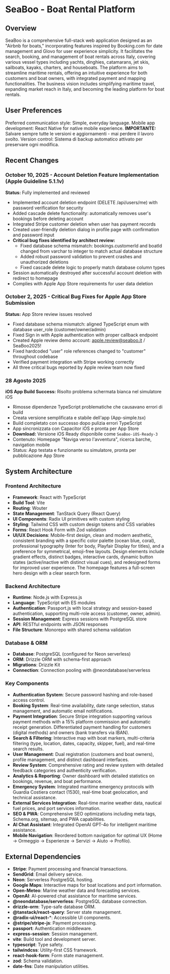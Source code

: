 # SeaBoo - Boat Rental Platform

## Overview
SeaBoo is a comprehensive full-stack web application designed as an "Airbnb for boats," incorporating features inspired by Booking.com for date management and Glovo for user experience simplicity. It facilitates the search, booking, and management of boat rentals across Italy, covering various vessel types including yachts, dinghies, catamarans, jet skis, sailboats, kayaks, charters, and houseboats. The platform aims to streamline maritime rentals, offering an intuitive experience for both customers and boat owners, with integrated payment and mapping functionalities. The business vision includes simplifying maritime travel, expanding market reach in Italy, and becoming the leading platform for boat rentals.

## User Preferences
Preferred communication style: Simple, everyday language.
Mobile app development: React Native for native mobile experience.
**IMPORTANTE:** Salvare sempre tutte le versioni e aggiornamenti - mai perdere il lavoro svolto.
Version control: Sistema di backup automatico attivato per preservare ogni modifica.

## Recent Changes

### October 10, 2025 - Account Deletion Feature Implementation (Apple Guideline 5.1.1v)
**Status:** Fully implemented and reviewed
- Implemented account deletion endpoint (DELETE /api/users/me) with password verification for security
- Added cascade delete functionality: automatically removes user's bookings before deleting account
- Integrated Stripe customer deletion when user has payment records
- Created user-friendly deletion dialog in profile page with confirmation and password input
- **Critical bug fixes identified by architect review:**
  - Fixed database schema mismatch: bookings.customerId and boatId changed from varchar to integer to match actual database structure
  - Added robust password validation to prevent crashes and unauthorized deletions
  - Fixed cascade delete logic to properly match database column types
- Session automatically destroyed after successful account deletion with redirect to homepage
- Complies with Apple App Store requirements for user data deletion

### October 2, 2025 - Critical Bug Fixes for Apple App Store Submission
**Status:** App Store review issues resolved
- Fixed database schema mismatch: aligned TypeScript enum with database user_role (customer/owner/admin)
- Fixed Sign in with Apple authentication with proper callback endpoint
- Created Apple review demo account: apple.review@seaboo.it / SeaBoo2025!
- Fixed hardcoded "user" role references changed to "customer" throughout codebase
- Verified payment integration with Stripe working correctly
- All three critical bugs reported by Apple review team now fixed

### 28 Agosto 2025
**iOS App Build Success:** Risolto problema schermata bianca nel simulatore iOS
- Rimosse dipendenze TypeScript problematiche che causavano errori di build
- Creata versione semplificata e stabile dell'app (App-simple.tsx) 
- Build completato con successo dopo pulizia errori TypeScript
- App sincronizzata con Capacitor iOS e pronta per App Store
- **Download:** Versione iOS Ready disponibile come `SeaBoo-iOS-Ready-3`
- Contenuto: Homepage "Naviga verso l'avventura", ricerca barche, navigation mobile
- Status: App testata e funzionante su simulatore, pronta per pubblicazione App Store

## System Architecture

### Frontend Architecture
- **Framework**: React with TypeScript
- **Build Tool**: Vite
- **Routing**: Wouter
- **State Management**: TanStack Query (React Query)
- **UI Components**: Radix UI primitives with custom styling
- **Styling**: Tailwind CSS with custom design tokens and CSS variables
- **Forms**: React Hook Form with Zod validation
- **UI/UX Decisions**: Mobile-first design, clean and modern aesthetic, consistent branding with a specific color palette (ocean blue, coral), professional typography (Inter for body, Playfair Display for titles), and a preference for symmetrical, emoji-free layouts. Design elements include gradient effects, distinct badges, interactive cards, dynamic button states (active/inactive with distinct visual cues), and redesigned forms for improved user experience. The homepage features a full-screen hero design with a clear search form.

### Backend Architecture
- **Runtime**: Node.js with Express.js
- **Language**: TypeScript with ES modules
- **Authentication**: Passport.js with local strategy and session-based authentication, supporting multi-role access (customer, owner, admin).
- **Session Management**: Express sessions with PostgreSQL store
- **API**: RESTful endpoints with JSON responses
- **File Structure**: Monorepo with shared schema validation

### Database & ORM
- **Database**: PostgreSQL (configured for Neon serverless)
- **ORM**: Drizzle ORM with schema-first approach
- **Migrations**: Drizzle Kit
- **Connection**: Connection pooling with @neondatabase/serverless

### Key Components
- **Authentication System**: Secure password hashing and role-based access control.
- **Booking System**: Real-time availability, date range selection, status management, and automatic email notifications.
- **Payment Integration**: Secure Stripe integration supporting various payment methods with a 15% platform commission and automatic receipt generation. Differentiated payment handling for customers (digital methods) and owners (bank transfers via IBAN).
- **Search & Filtering**: Interactive map with boat markers, multi-criteria filtering (type, location, dates, capacity, skipper, fuel), and real-time search results.
- **User Management**: Dual registration (customers and boat owners), profile management, and distinct dashboard interfaces.
- **Review System**: Comprehensive rating and review system with detailed feedback categories and authenticity verification.
- **Analytics & Reporting**: Owner dashboard with detailed statistics on bookings, revenue, and boat performance.
- **Emergency System**: Integrated maritime emergency protocols with Guardia Costiera contact (1530), real-time boat geolocation, and technical assistance.
- **External Services Integration**: Real-time marine weather data, nautical fuel prices, and port services information.
- **SEO & PWA**: Comprehensive SEO optimizations including meta tags, Schema.org, sitemap, and PWA capabilities.
- **AI Chat Assistant**: Integrated OpenAI GPT-4o for intelligent maritime assistance.
- **Mobile Navigation**: Reordered bottom navigation for optimal UX (Home → Ormeggio → Esperienze → Servizi → Aiuto → Profilo).

## External Dependencies

- **Stripe**: Payment processing and financial transactions.
- **SendGrid**: Email delivery service.
- **Neon**: Serverless PostgreSQL hosting.
- **Google Maps**: Interactive maps for boat locations and port information.
- **Open-Meteo**: Marine weather data and forecasting services.
- **OpenAI**: AI-powered chat assistance for maritime services.
- **@neondatabase/serverless**: PostgreSQL database connection.
- **drizzle-orm**: Type-safe database ORM.
- **@tanstack/react-query**: Server state management.
- **@radix-ui/react-***: Accessible UI components.
- **@stripe/stripe-js**: Payment processing.
- **passport**: Authentication middleware.
- **express-session**: Session management.
- **vite**: Build tool and development server.
- **typescript**: Type safety.
- **tailwindcss**: Utility-first CSS framework.
- **react-hook-form**: Form state management.
- **zod**: Schema validation.
- **date-fns**: Date manipulation utilities.